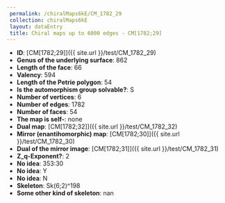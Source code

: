```yaml
--- 
 permalink: /chiralMaps6kE/CM_1782_29 
 collection: chiralMaps6kE
 layout: dataEntry
 title: Chiral maps up to 6000 edges - CM[1782;29]
---
```


- **ID**: [CM[1782;29]]({{ site.url }}/test/CM_1782_29)
- **Genus of the underlying surface**: 862
- **Length of the face**: 66
- **Valency**: 594
- **Length of the Petrie polygon**: 54
- **Is the automorphism group solvable?**: S
- **Number of vertices**: 6
- **Number of edges**: 1782
- **Number of faces**: 54
- **The map is self-**: none
- **Dual map**: [CM[1782;32]]({{ site.url }}/test/CM_1782_32)
- **Mirror (enantihomorphic) map**: [CM[1782;30]]({{ site.url }}/test/CM_1782_30)
- **Dual of the mirror image**: [CM[1782;31]]({{ site.url }}/test/CM_1782_31)
- **Z_q-Exponent?**: 2
- **No idea**:  353:30
- **No idea**: Y
- **No idea**: N
- **Skeleton**: Sk(6;2)^198
- **Some other kind of skeleton**: nan
